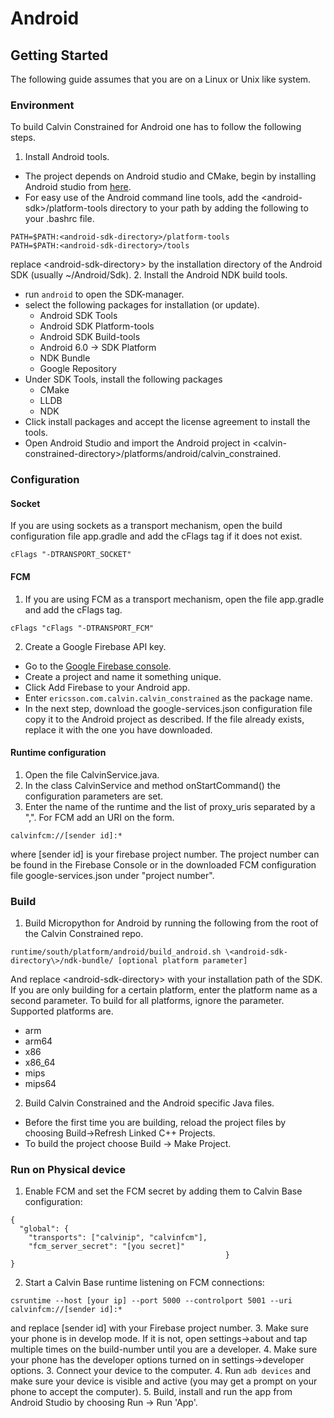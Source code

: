 # Android
## Getting Started
The following guide assumes that you are on a Linux or Unix like system.
### Environment
To build Calvin Constrained for Android one has to follow the following steps.

1. Install Android tools.
* The project depends on Android studio and CMake, begin by installing Android studio from [here](https://developer.android.com/studio/index.html).
* For easy use of the Android command line tools, add the \<android-sdk\>/platform-tools directory to your path by adding the following to your .bashrc file.
```
PATH=$PATH:<android-sdk-directory>/platform-tools
PATH=$PATH:<android-sdk-directory>/tools
```
replace \<android-sdk-directory\> by the installation directory of the Android SDK (usually ~/Android/Sdk).
2. Install the Android NDK build tools.
* run ```android``` to open the SDK-manager.
* select the following packages for installation (or update).
    * Android SDK Tools
    * Android SDK Platform-tools
    * Android SDK Build-tools
    * Android 6.0 -> SDK Platform
    * NDK Bundle
    * Google Repository
* Under SDK Tools, install the following packages
    * CMake
    * LLDB
    * NDK
* Click install packages and accept the license agreement to install the tools.
* Open Android Studio and import the Android project in \<calvin-constrained-directory\>/platforms/android/calvin_constrained.

### Configuration
#### Socket
If you are using sockets as a transport mechanism, open the build configuration file app.gradle and add the cFlags tag if it does not exist.
```
cFlags "-DTRANSPORT_SOCKET"
```

#### FCM
1. If you are using FCM as a transport mechanism, open the file app.gradle and add the cFlags tag.
```
cFlags "cFlags "-DTRANSPORT_FCM"
```
2. Create a Google Firebase API key.
* Go to the [Google Firebase console](https://console.firebase.google.com/).
* Create a project and name it something unique.
* Click Add Firebase to your Android app.
* Enter ```ericsson.com.calvin.calvin_constrained``` as the package name.
* In the next step, download the google-services.json configuration file copy it to the Android project as described. If the file already exists, replace it with the one you have downloaded.

#### Runtime configuration
1. Open the file CalvinService.java.
2. In the class CalvinService and method onStartCommand() the configuration parameters are set.
3. Enter the name of the runtime and the list of proxy_uris separated by a ",". For FCM add an URI on the form.
```
calvinfcm://[sender id]:*
```
where [sender id] is your firebase project number. The project number can be found in the Firebase Console or in the downloaded FCM configuration file google-services.json under "project number".

### Build
1. Build Micropython for Android by running the following from the root of the Calvin Constrained repo.
```
runtime/south/platform/android/build_android.sh \<android-sdk-directory\>/ndk-bundle/ [optional platform parameter]
```
And replace \<android-sdk-directory\> with your installation path of the SDK. If you are only building for a certain platform, enter the platform name as a second parameter. To build for all platforms, ignore the parameter.
Supported platforms are.
* arm
* arm64
* x86
* x86_64
* mips
* mips64
2. Build Calvin Constrained and the Android specific Java files.
* Before the first time you are building, reload the project files by choosing Build->Refresh Linked C++ Projects.
* To build the project choose Build -> Make Project.

### Run on Physical device
1. Enable FCM and set the FCM secret by adding them to Calvin Base configuration:
```
{
  "global": {
    "transports": ["calvinip", "calvinfcm"],
    "fcm_server_secret": "[you secret]"
                                                }
}
```
2. Start a Calvin Base runtime listening on FCM connections:
```
csruntime --host [your ip] --port 5000 --controlport 5001 --uri calvinfcm://[sender id]:*
```
and replace [sender id] with your Firebase project number.
3. Make sure your phone is in develop mode. If it is not, open settings->about and tap multiple times on the build-number until you are a developer.
4. Make sure your phone has the developer options turned on in settings->developer options.
3. Connect your device to the computer.
4. Run ```adb devices``` and make sure your device is visible and active (you may get a prompt on your phone to accept the computer).
5. Build, install and run the app from Android Studio by choosing Run -> Run 'App'.
